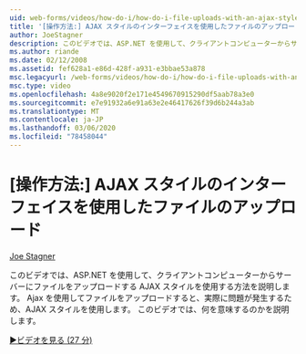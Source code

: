 ```yaml
---
uid: web-forms/videos/how-do-i/how-do-i-file-uploads-with-an-ajax-style-interface
title: '[操作方法:] AJAX スタイルのインターフェイスを使用したファイルのアップロード |Microsoft Docs'
author: JoeStagner
description: このビデオでは、ASP.NET を使用して、クライアントコンピューターからサーバーにファイルをアップロードする AJAX スタイルを使用する方法を説明します。 AJAX スタイルには...
ms.author: riande
ms.date: 02/12/2008
ms.assetid: fef628a1-e86d-428f-a931-e3bbae53a878
msc.legacyurl: /web-forms/videos/how-do-i/how-do-i-file-uploads-with-an-ajax-style-interface
msc.type: video
ms.openlocfilehash: 4a8e9020f2e171e4549670915290df5aab78a3e0
ms.sourcegitcommit: e7e91932a6e91a63e2e46417626f39d6b244a3ab
ms.translationtype: MT
ms.contentlocale: ja-JP
ms.lasthandoff: 03/06/2020
ms.locfileid: "78458044"
---
```

# <a name="how-do-i--file-uploads-with-an-ajax-style-interface"></a>[操作方法:] AJAX スタイルのインターフェイスを使用したファイルのアップロード

[Joe Stagner](https://github.com/JoeStagner)

このビデオでは、ASP.NET を使用して、クライアントコンピューターからサーバーにファイルをアップロードする AJAX スタイルを使用する方法を説明します。 Ajax を使用してファイルをアップロードすると、実際に問題が発生するため、AJAX スタイルを使用します。 このビデオでは、何を意味するのかを説明します。

[&#9654;ビデオを見る (27 分)](https://channel9.msdn.com/Blogs/ASP-NET-Site-Videos/how-do-i-file-uploads-with-an-ajax-style-interface)
